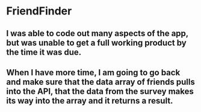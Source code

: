 # FriendFinder

## I was able to code out many aspects of the app, but was unable to get a full working product by the time it was due. 
## When I have more time, I am going to go back and make sure that the data array of friends pulls into the API, that the data from the survey makes its way into the array and it returns a result. 
